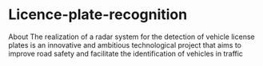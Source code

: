 # Licence-plate-recognition
About The realization of a radar system for the detection of vehicle license plates is an innovative and ambitious technological project that aims to improve road safety and facilitate the identification of vehicles in traffic
